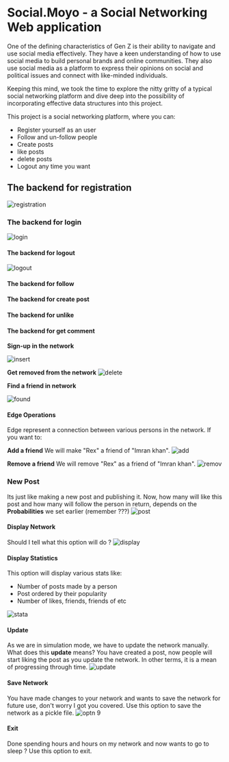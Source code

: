 # Social.Moyo - a Social Networking Web application

One of the defining characteristics of Gen Z is their ability to navigate and use social media effectively. They have a keen understanding of how to use social media to build personal brands and online communities. They also use social media as a platform to express their opinions on social and political issues and connect with like-minded individuals.

Keeping this mind, we took the time to explore the nitty gritty of a typical social networking platform and dive deep into the possibility of incorporating effective data structures into this project.

This project is a social networking platform, where you can:

- Register yourself as an user
- Follow and un-follow people
- Create posts
- like posts
- delete posts
- Logout any time you want

## The backend for registration

![registration](https://user-images.githubusercontent.com/99015731/226156256-7cdc74ef-9f00-47d3-b568-6a49234bc505.jpeg)

### The backend for login

![login](https://user-images.githubusercontent.com/99015731/226156354-aa10242f-eb57-4cbe-a46b-bd5ecadfb7aa.jpeg)

#### The backend for logout

![logout](https://user-images.githubusercontent.com/99015731/226156465-ecbcadf9-ce76-44f3-96cf-91dadd691f82.jpeg)

#### The backend for follow


#### The backend for create post


#### The backend for unlike


#### The backend for get comment






**Sign-up in the network**

![insert](https://user-images.githubusercontent.com/49767636/83348191-a6839900-a343-11ea-9400-038b3fba6532.jpg)


**Get removed from the network**
![delete](https://user-images.githubusercontent.com/49767636/83348171-750acd80-a343-11ea-852d-cc99cbc94ac6.jpg)

**Find a friend in network**

![found](https://user-images.githubusercontent.com/49767636/83348147-412fa800-a343-11ea-8fca-285d8d00d257.jpg)

#### Edge Operations
Edge represent a connection between various persons in the network. If you want to:

**Add a friend**
We will make "Rex" a friend of "Imran khan".
![add](https://user-images.githubusercontent.com/49767636/83348313-d54e3f00-a344-11ea-8313-df63dd6df573.jpg)

**Remove a friend**
We will remove "Rex" as a friend of "Imran khan".
![remov](https://user-images.githubusercontent.com/49767636/83348335-fd3da280-a344-11ea-8553-85be0237e8ad.jpg)

### New Post
Its just like making a new post and publishing it. Now, how many will like this post and how many will follow the person in return, depends on the **Probabilities** we set earlier (remember ???)
![post](https://user-images.githubusercontent.com/49767636/83348411-c4ea9400-a345-11ea-8f58-62c8f3b2e5e4.jpg)

#### Display Network
Should I tell what this option will do ?
![display](https://user-images.githubusercontent.com/49767636/83348435-fbc0aa00-a345-11ea-91fb-53e00394babb.jpg)

#### Display Statistics
This option will display various stats like:

- Number of posts made by a person
- Post ordered by their popularity
- Number of likes, friends, friends of etc

![stata](https://user-images.githubusercontent.com/49767636/83348452-3a566480-a346-11ea-825d-ad2a5e129635.jpg)

#### Update
As we are in simulation mode, we have to update the network manually. What does this **update** means? You have created a post, now people will start liking the post as you update the network. In other terms, it is a mean of progressing through time.
![update](https://user-images.githubusercontent.com/49767636/83348540-0f204500-a347-11ea-8a9a-f559d7cdc66b.jpg)

#### Save Network
You have made changes to your network and wants to save the network for future use, don't worry I got you covered. Use this option to save the network as a pickle file.
![optn 9](https://user-images.githubusercontent.com/49767636/83348571-7211dc00-a347-11ea-9966-9d55feee5d07.jpg)

#### Exit 
Done spending hours and hours on my network and now wants to go to sleep ? Use this option to exit.
